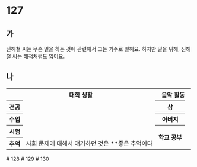 # 127
## 가
신해철 씨는 무슨 일을 하는 것에 관련해서 그는 가수로 일해요. 하지만 일을 위해, 신해철 씨는 해적처럼도 입어요.
## 나
<table>
	<tr>
		<th colspan="3">대학 생활</th>
		<th colspan="3">음악 활동</th>
	</tr>
	<tr>
		<th>전공</th>
		<td colspan="2"></td>
		<th>상</th>
		<td colspan="2"></td>
	</tr>
	<tr>
		<th>수업</th>
		<td colspan="2"></td>
		<th>아버지</th>
		<td colspan="2"></td>
	</tr>
	<tr>
		<th>시험</th>
		<td colspan="2"></td>
		<th rowspan="2">학교 공부</th>
		<td colspan="2" rowspan="2"></td>
	</tr>
	<tr>
		<th>추억</th>
		<td colspan="2">
			사회 문제에 대해서 얘기하던 것은 **좋은 추억이다</b>
		</td>
	</tr>
</table>
# 128
# 129
# 130